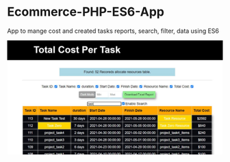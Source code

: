 # Ecommerce-PHP-ES6-App
App to mange cost and created tasks reports, search, filter, data using ES6

<img src='task.JPG'>
